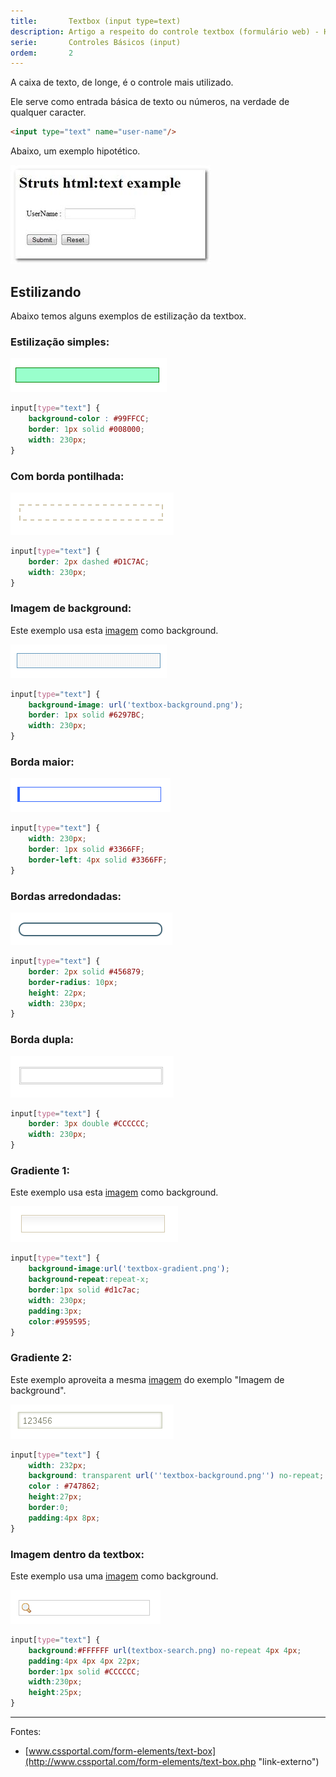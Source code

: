 ```yaml
---
title:       Textbox (input type=text)
description: Artigo a respeito do controle textbox (formulário web) - HTML e CSS
serie:       Controles Básicos (input)
ordem:       2
---
```


A caixa de texto, de longe, é o controle mais utilizado.

Ele serve como entrada básica de texto ou números, na verdade de qualquer caracter.

```html
<input type="text" name="user-name"/>
```

Abaixo, um exemplo hipotético.

![Ilustração de uma textbox](input-text.jpg "Ilustração de uma textbox")


Estilizando
---

Abaixo temos alguns exemplos de estilização da textbox.


### Estilização simples:

![](textbox-exemplo01.png)

```css
input[type="text"] {
    background-color : #99FFCC;
    border: 1px solid #008000;
    width: 230px;
}
```



### Com borda pontilhada:

![](textbox-exemplo02.png)

```css
input[type="text"] {
    border: 2px dashed #D1C7AC;
    width: 230px;
}
```



### Imagem de background:

Este exemplo usa esta [imagem](textbox-background.png) como background.

![](textbox-exemplo03.png)

```css
input[type="text"] {
    background-image: url('textbox-background.png');
    border: 1px solid #6297BC;
    width: 230px;
}
```



### Borda maior:

![](textbox-exemplo04.png)

```css
input[type="text"] {
    width: 230px;
    border: 1px solid #3366FF;
    border-left: 4px solid #3366FF;
}
```



### Bordas arredondadas:

![](textbox-exemplo05.png)

```css
input[type="text"] {
    border: 2px solid #456879;
    border-radius: 10px;
    height: 22px;
    width: 230px;
}
```



### Borda dupla:

![](textbox-exemplo06.png)

```css
input[type="text"] {
    border: 3px double #CCCCCC;
    width: 230px;
}
```



### Gradiente 1:

Este exemplo usa esta [imagem](textbox-gradient.jpg) como background.

![](textbox-exemplo07.png)

```css
input[type="text"] {
    background-image:url('textbox-gradient.png');
    background-repeat:repeat-x;
    border:1px solid #d1c7ac;
    width: 230px;
    padding:3px;
    color:#959595;
}
```



### Gradiente 2:

Este exemplo aproveita a mesma [imagem](textbox-gradient.png) do exemplo "Imagem de background".

![](textbox-exemplo08.png)

```css
input[type="text"] {
    width: 232px;
    background: transparent url(''textbox-background.png'') no-repeat;
    color : #747862;
    height:27px;
    border:0;
    padding:4px 8px;
}
```



### Imagem dentro da textbox:

Este exemplo usa uma [imagem](textbox-search.png) como background.

![](textbox-exemplo09.png)

```css
input[type="text"] {
    background:#FFFFFF url(textbox-search.png) no-repeat 4px 4px;
    padding:4px 4px 4px 22px;
    border:1px solid #CCCCCC;
    width:230px;
    height:25px;
}
```


<hr>
Fontes:

- [www.cssportal.com/form-elements/text-box](http://www.cssportal.com/form-elements/text-box.php "link-externo")
